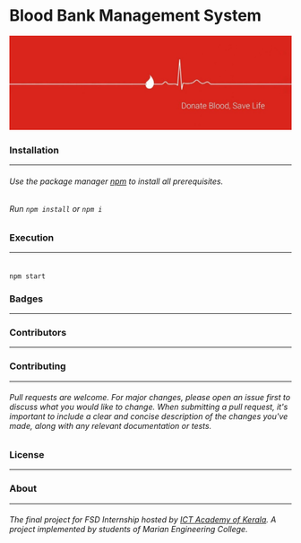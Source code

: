 # **Blood Bank Management System**
![Donate Blood Save Life](/assets/blood.jpg "Donate Blood Save Life")
### Installation
------------
###### Use the package manager [npm](https://docs.npmjs.com/downloading-and-installing-node-js-and-npm) to install all prerequisites.
###### Run ```npm install```  or ```npm i```
### Execution
------------
######
```
npm start
```
### Badges
------------
<!-- ![GitHub code size in bytes](https://img.shields.io/github/languages/code-size/ipuppyyt/Blood-Bank-Management-System?color=r&label=Code%20Size&style=for-the-badge) ![GitHub Repo stars](https://img.shields.io/github/stars/ipuppyyt/Blood-Bank-Management-System?color=r&style=for-the-badge) -->
### Contributors
------------
<!-- <a href="https://github.com/ipuppyyt/Blood-Bank-Management-System/graphs/contributors"><img src="" /></a> -->
### Contributing
------------
###### Pull requests are welcome. For major changes, please open an issue first to discuss what you would like to change. When submitting a pull request, it's important to include a clear and concise description of the changes you've made, along with any relevant documentation or tests.

### License
------------
<!-- [MIT](https://choosealicense.com/licenses/mit/) -->
### **About**
------------
###### The final project for FSD Internship hosted by [ICT Academy of Kerala](https://ictkerala.org/ "ICT Academy of Kerala"). A project implemented by students of Marian Engineering College.
